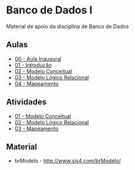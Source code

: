 # Banco de Dados I

Material de apoio da disciplina de Banco de Dados

## Aulas

- <a href="aulas/00-Inaugural/00-Inaugural.pdf"> 00 - Aula Inaugural </a>
- <a href="aulas/01-Introducao/01-Introducao.pdf"> 01 - Introdução </a>
- <a href="aulas/02-ModeloConceitual/02-ModeloConceitual.pdf"> 02 - Modelo Conceitual</a>
- <a href="aulas/03-ModeloLogicoRelacional/03-ModeloLogicoRelacional.pdf"> 03 - Modelo Lógico Relacional</a>
- <a href="aulas/04-Mapeamento/04-Mapeamento.pdf"> 04 - Mapeamento </a>

## Atividades

- <a href="atividades/lista01/lista01.pdf"> 01 - Modelo Conceitual </a>
- <a href="atividades/lista02/lista02.pdf"> 02 - Modelo Lógico Relacional </a>
- <a href="atividades/lista03/lista03.pdf"> 03 - Mapeamento </a>

## Material

- brModelo - http://www.sis4.com/brModelo/
